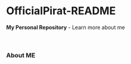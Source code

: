 # OfficialPirat-README
**My Personal Repository** - Learn more about me
<br/><br/><br/>
### About ME
